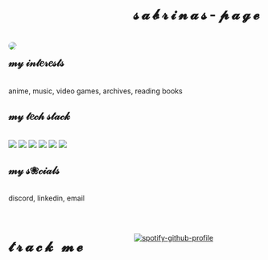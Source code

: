 <body>
  
<div style="position: relative">
  <h1 style="letter-spacing: 5px;" align="right"> 𝓼𝓪𝓫𝓻𝓲𝓷𝓪𝓼-𝓹𝓪𝓰𝓮 </h1><br>
    <img src="https://im4.ezgif.com/tmp/ezgif-4-e7fc32435f44.gif" align="left" style="border-radius: 50%;"/>
  <p align="right">
      <h2> 𝓂𝓎 𝒾𝓃𝓉𝑒𝓇𝑒𝓈𝓉𝓈 </h2> </br>
      anime, music, video games, archives, reading books 
      <h2> 𝓂𝓎 𝓉𝑒𝒸𝒽 𝓈𝓉𝒶𝒸𝓀 </h2> </br>
      <img src="https://dabuttonfactory.com/button.png?t=c%23&f=Open+Sans-Bold&ts=13&tc=fff&hp=24&vp=10&c=0&bgt=unicolored&bgc=d0e0e3&be=1" />
      <img src="https://dabuttonfactory.com/button.png?t=typescript&f=Open+Sans-Bold&ts=13&tc=fff&hp=24&vp=10&c=0&bgt=unicolored&bgc=f4cccc&be=1" />
      <img src="https://dabuttonfactory.com/button.png?t=python&f=Open+Sans-Bold&ts=13&tc=fff&hp=24&vp=10&c=0&bgt=unicolored&bgc=fce5cd&be=1" /> 
      <img src="https://dabuttonfactory.com/button.png?t=c%2B%2B&f=Open+Sans-Bold&ts=13&tc=fff&hp=24&vp=10&c=0&bgt=unicolored&bgc=ead1dc&be=1" />
      <img src="https://dabuttonfactory.com/button.png?t=vhdl&f=Open+Sans-Bold&ts=13&tc=fff&hp=24&vp=10&c=0&bgt=unicolored&bgc=d9d2e9&be=1" />
      <img src="https://dabuttonfactory.com/button.png?t=java&f=Open+Sans-Bold&ts=13&tc=fff&hp=24&vp=10&c=0&bgt=unicolored&bgc=cfe2f3&be=1" />
      <h2> 𝓂𝓎 𝓈❀𝒸𝒾𝒶𝓁𝓈 </h2> </br>
      discord, linkedin, email
   </p>
</div>
</br>
<div>
  <h1 align="left" style="letter-spacing: 5px; float: left;"> 𝓽𝓻𝓪𝓬𝓴 𝓶𝓮 </h1><br>
<div align="center">
  
[![spotify-github-profile](https://spotify-github-profile.vercel.app/api/view?uid=pikatree1&cover_image=true&theme=default)](https://github.com/kittinan/spotify-github-profile)
</div>
</div>
  
</body>
